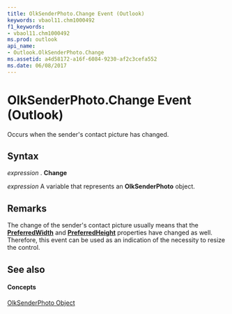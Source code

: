 ```yaml
---
title: OlkSenderPhoto.Change Event (Outlook)
keywords: vbaol11.chm1000492
f1_keywords:
- vbaol11.chm1000492
ms.prod: outlook
api_name:
- Outlook.OlkSenderPhoto.Change
ms.assetid: a4d58172-a16f-6084-9230-af2c3cefa552
ms.date: 06/08/2017
---
```



# OlkSenderPhoto.Change Event (Outlook)

Occurs when the sender's contact picture has changed. 


## Syntax

 _expression_ . **Change**

 _expression_ A variable that represents an **OlkSenderPhoto** object.


## Remarks

The change of the sender's contact picture usually means that the  **[PreferredWidth](olksenderphoto-preferredwidth-property-outlook.md)** and **[PreferredHeight](olksenderphoto-preferredheight-property-outlook.md)** properties have changed as well. Therefore, this event can be used as an indication of the necessity to resize the control.


## See also


#### Concepts


[OlkSenderPhoto Object](olksenderphoto-object-outlook.md)

